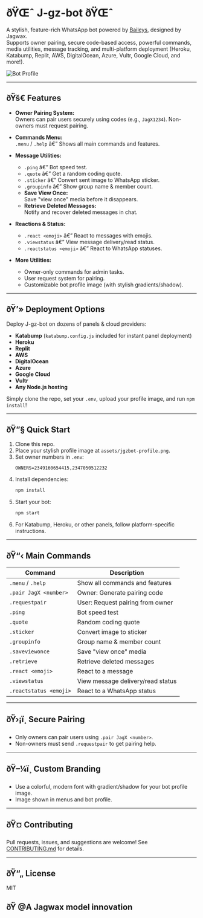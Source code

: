 # ðŸŒˆ J-gz-bot ðŸŒˆ

A stylish, feature-rich WhatsApp bot powered by [Baileys](https://github.com/WhiskeySockets/Baileys), designed by Jagwax.  
Supports owner pairing, secure code-based access, powerful  commands, media utilities, message tracking, and multi-platform deployment (Heroku, Katabump, Replit, AWS, DigitalOcean, Azure, Vultr, Google Cloud, and more!).

![Bot Profile](assets/humanoid-8722271_1920.png)

---

## ðŸš€ Features

- **Owner Pairing System:**  
  Owners can pair users securely using codes (e.g., `JagX1234`). Non-owners must request pairing.

- **Commands Menu:**  
  `.menu` / `.help` â€” Shows all main commands and features.

- **Message Utilities:**
  - `.ping` â€” Bot speed test.
  - `.quote` â€” Get a random coding quote.
  - `.sticker` â€” Convert sent image to WhatsApp sticker.
  - `.groupinfo` â€” Show group name & member count.
  - **Save View Once:**  
    Save "view once" media before it disappears.
  - **Retrieve Deleted Messages:**  
    Notify and recover deleted messages in chat.

- **Reactions & Status:**
  - `.react <emoji>` â€” React to messages with emojis.
  - `.viewstatus` â€” View message delivery/read status.
  - `.reactstatus <emoji>` â€” React to WhatsApp statuses.

- **More Utilities:**
  - Owner-only commands for admin tasks.
  - User request system for pairing.
  - Customizable bot profile image (with stylish gradients/shadow).

---

## ðŸ’» Deployment Options

Deploy J-gz-bot on dozens of panels & cloud providers:
- **Katabump** (`katabump.config.js` included for instant panel deployment)
- **Heroku**
- **Replit**
- **AWS**
- **DigitalOcean**
- **Azure**
- **Google Cloud**
- **Vultr**
- **Any Node.js hosting**

Simply clone the repo, set your `.env`, upload your profile image, and run `npm install`!

---

## ðŸ”§ Quick Start

1. Clone this repo.
2. Place your stylish profile image at `assets/jgzbot-profile.png`.
3. Set owner numbers in `.env`:
    ```
    OWNERS=2349160654415,2347050512232
    ```
4. Install dependencies:
    ```bash
    npm install
    ```
5. Start your bot:
    ```bash
    npm start
    ```
6. For Katabump, Heroku, or other panels, follow platform-specific instructions.

---

## ðŸ“‹ Main Commands

| Command                  | Description                                   |
|--------------------------|-----------------------------------------------|
| `.menu` / `.help`        | Show all commands and features                |
| `.pair JagX <number>`    | Owner: Generate pairing code                  |
| `.requestpair`           | User: Request pairing from owner              |
| `.ping`                  | Bot speed test                                |
| `.quote`                 | Random coding quote                           |
| `.sticker`               | Convert image to sticker                      |
| `.groupinfo`             | Group name & member count                     |
| `.saveviewonce`          | Save "view once" media                        |
| `.retrieve`              | Retrieve deleted messages                     |
| `.react <emoji>`         | React to a message                            |
| `.viewstatus`            | View message delivery/read status             |
| `.reactstatus <emoji>`   | React to a WhatsApp status                    |

---

## ðŸ›¡ï¸ Secure Pairing

- Only owners can pair users using `.pair JagX <number>`.
- Non-owners must send `.requestpair` to get pairing help.

---

## ðŸ–¼ï¸ Custom Branding

- Use a colorful, modern font with gradient/shadow for your bot profile image.
- Image shown in menus and bot profile.

---

## ðŸ¤ Contributing

Pull requests, issues, and suggestions are welcome!
See [CONTRIBUTING.md](CONTRIBUTING.md) for details.

---

## ðŸ“„ License

MIT
## ðŸ @A Jagwax model innovation 
